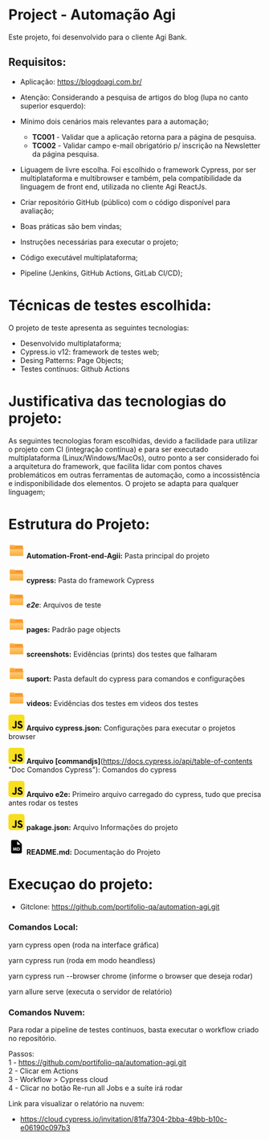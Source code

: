 # Project - Automação Agi

Este projeto, foi desenvolvido para o cliente Agi Bank. 

## Requisitos:

- Aplicação: https://blogdoagi.com.br/
- Atenção: Considerando a pesquisa de artigos do blog (lupa no canto superior esquerdo):
- Mínimo dois cenários mais relevantes para a automação;

  - **TC001** - Validar que a aplicação retorna para a página de pesquisa.
  - **TC002** - Validar campo e-mail obrigatório p/ inscrição na Newsletter da página pesquisa.

- Liguagem de livre escolha. Foi escolhido o framework Cypress, por ser multiplataforma e multibrowser e também, pela compatibilidade da linguagem de front end, utilizada no cliente Agi ReactJs.
- Criar repositório GitHub (público) com o código disponível para avaliação;
- Boas práticas são bem vindas;
- Instruções necessárias para executar o projeto;
- Código executável multiplataforma;
- Pipeline (Jenkins, GitHub Actions, GitLab CI/CD);
  
# Técnicas de testes escolhida:

O projeto de teste apresenta as seguintes tecnologias:

- Desenvolvido multiplataforma;
- Cypress.io v12: framework de testes web;
- Desing Patterns: Page Objects;
- Testes contínuos: Github Actions

# Justificativa das tecnologias do projeto:

 As seguintes tecnologias foram escolhidas, devido a facilidade para utilizar o projeto com CI (integração contínua) e para ser executado multiplataforma (Linux/Windows/MacOs), outro ponto a ser considerado foi a arquitetura do framework, que facilita lidar com pontos chaves problemáticos em outras ferramentas de automação, como a incossistência e indisponibilidade dos elementos.
 O projeto se adapta para qualquer linguagem;

# Estrutura do Projeto:

<img src="image/README/icon_folder.png"/> **Automation-Front-end-Agii:** Pasta principal do projeto

<img src="image/README/icon_folder.png"/> **cypress:** Pasta do framework Cypress

<img src="image/README/icon_folder.png"/> ***e2e***: Arquivos de teste


<img src="image/README/icon_folder.png"/> **pages:** Padrão page objects

<img src="image/README/icon_folder.png"/> **screenshots:** Evidências (prints) dos testes que falharam

<img src="image/README/icon_folder.png"/> **suport:** Pasta default do cypress para comandos e configurações

<img src="image/README/icon_folder.png"/> **videos:** Evidências dos testes em videos dos testes

<img src="image/README/javascript_icon_.png"/> **Arquivo cypress.json:** Configurações para executar o projetos browser

<img src="image/README/javascript_icon_.png"/> **Arquivo [commandjs]**(https://docs.cypress.io/api/table-of-contents "Doc Comandos Cypress"): Comandos do cypress

<img src="image/README/javascript_icon_.png"/> **Arquivo e2e:** Primeiro arquivo carregado do cypress, tudo que precisa antes rodar os testes

<img src="image/README/javascript_icon_.png"/> **pakage.json:** Arquivo Informações do projeto


<img src="image/README/md_file_icon_.png"/> **README.md:** Documentação do Projeto

# Execuçao do projeto:

* Gitclone: https://github.com/portifolio-qa/automation-agi.git

### Comandos Local:

yarn cypress open (roda na interface gráfica)

yarn cypress run (roda em modo heandless)

yarn cypress run --browser chrome (informe o browser que deseja rodar)

yarn allure serve (executa o servidor de relatório)

### Comandos Nuvem:

Para rodar a pipeline de testes contínuos, basta executar o workflow criado no repositório.

Passos:  
1 - https://github.com/portifolio-qa/automation-agi.git  
2 - Clicar em Actions  
3 - Workflow > Cypress cloud  
4 - Clicar no botão Re-run all Jobs e a suíte irá rodar  

Link para visualizar o relatório na nuvem: 

* https://cloud.cypress.io/invitation/81fa7304-2bba-49bb-b10c-e06190c097b3
